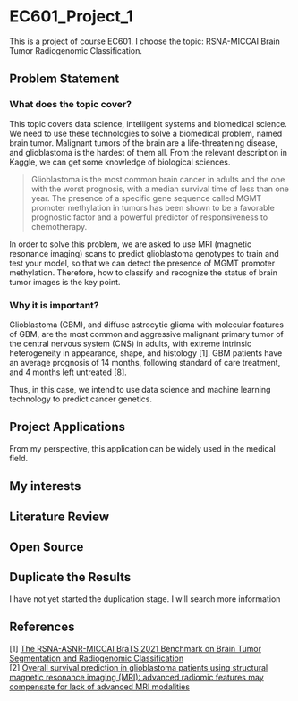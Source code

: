 # EC601_Project_1
This is a project of course EC601. 
I choose the topic: RSNA-MICCAI Brain Tumor Radiogenomic Classification.

## Problem Statement
### What does the topic cover?
This topic covers data science, intelligent systems and biomedical science. We need to use these technologies to solve a biomedical problem, named brain tumor. Malignant tumors of the brain are a life-threatening disease, and glioblastoma is the hardest of them all. From the relevant description in Kaggle, we can get some knowledge of biological sciences.
> Glioblastoma is the most common brain cancer in adults and the one with the worst prognosis, with a median survival time of less than one year. The presence of a specific gene sequence called MGMT promoter methylation in tumors has been shown to be a favorable prognostic factor and a powerful predictor of responsiveness to chemotherapy.</br>

In order to solve this problem, we are asked to use MRI (magnetic resonance imaging) scans to predict glioblastoma genotypes to train and test your model, so that we can detect the presence of MGMT promoter methylation. Therefore, how to classify and recognize the status of brain tumor images is the key point.

### Why it is important?
Glioblastoma (GBM), and diffuse astrocytic glioma with molecular features of GBM, are the most common and aggressive malignant primary tumor of the central nervous system (CNS) in adults, with extreme intrinsic heterogeneity in appearance, shape, and histology [1]. GBM patients have an average prognosis of 14 months, following standard of care treatment, and 4 months left untreated [8].


Thus, in this case, we intend to use data science and machine learning technology to predict cancer genetics.


## Project Applications
From my perspective, this application can be widely used in the medical field. 


## My interests


## Literature Review


## Open Source


## Duplicate the Results
I have not yet started the duplication stage. I will search more information 

## References
[1] [The RSNA-ASNR-MICCAI BraTS 2021 Benchmark on Brain Tumor Segmentation and Radiogenomic Classification](https://arxiv.org/abs/2107.02314)</br>
[2] [Overall survival prediction in glioblastoma patients using structural magnetic resonance imaging (MRI): advanced radiomic features may compensate for lack of advanced MRI modalities](https://www.spiedigitallibrary.org/journals/journal-of-medical-imaging/volume-7/issue-3/031505/Overall-survival-prediction-in-glioblastoma-patients-using-structural-magnetic-resonance/10.1117/1.JMI.7.3.031505.full?SSO=1)



